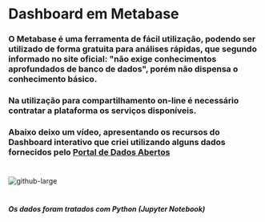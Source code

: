 # Dashboard em Metabase

### O Metabase é uma ferramenta de fácil utilização, podendo ser utilizado de forma gratuita para análises rápidas, que segundo informado no site oficial: "não exige     conhecimentos aprofundados de banco de dados", porém não dispensa o conhecimento básico.
### Na utilização para compartilhamento on-line é necessário contratar a plataforma os serviços disponíveis.

### Abaixo deixo um vídeo, apresentando os recursos do Dashboard interativo que criei utilizando alguns dados fornecidos pelo [Portal de Dados Abertos](https://dados.gov.br/home)
#

![github-large](https://github.com/ncnilton/metabase/blob/main/Metabase.gif)
#
##### Os dados foram tratados com Python (Jupyter Notebook)
